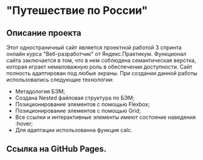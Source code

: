 # "Путешествие по России"

## Описание проекта
Этот одностраничный сайт является проектной работой 3
спринта онлайн курса "Веб-разработчик" от Яндекс.Практикум.
Функционал сайта заключается в том, что в нем соблюдена
семантическая верстка, которая играет немаловажную роль в
обеспечении доступности. Сайт полность адаптирован под любые экраны.
При создании данной работы использовались следующие
технологии:
+ Метадология БЭМ;
+ Создана Nested файловая структура по БЭМ;
+ Позиционирование элементов с помощью Flexbox;
+ Позиционирование элементов с помощью Grid;
+ Все ссылки и интерактивные элементы имеют состояние наведения :hover;
+ Для адаптации использованна функция calc.

## Ссылка на GitHub Pages.


